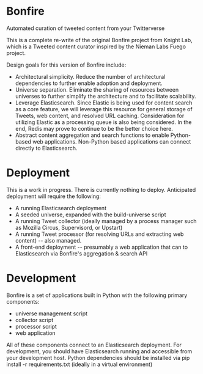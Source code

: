 # Bonfire

Automated curation of tweeted content from your Twitterverse


This is a complete re-write of the original Bonfire project from Knight Lab, which is a Tweeted content curator inspired by the Nieman Labs Fuego project.

Design goals for this version of Bonfire include:

 * Architectural simplicity. Reduce the number of architectural dependencies to further enable adoption and deployment.
 * Universe separation. Eliminate the sharing of resources between universes to further simplify the architecture and to facilitate scalability.
 * Leverage Elasticsearch. Since Elastic is being used for content search as a core feature, we will leverage this resource for general storage of Tweets, web content, and resolved URL caching. Consideration for utilizing Elastic as a processing queue is also being considered. In the end, Redis may prove to continue to be the better choice here.
 * Abstract content aggregation and search functions to enable Python-based web applications. Non-Python based applications can connect directly to Elasticsearch.

# Deployment

This is a work in progress. There is currently nothing to deploy. Anticipated deployment will require the following:

 * A running Elasticsearch deployment
 * A seeded universe, expanded with the build-universe script
 * A running Tweet collector (ideally managed by a process manager such as Mozilla Circus, Supervisord, or Upstart)
 * A running Tweet processor (for resolving URLs and extracting web content) -- also managed.
 * A front-end deployment -- presumably a web application that can to Elasticsearch via Bonfire's aggregation & search API

# Development

Bonfire is a set of applications built in Python with the following primary components:

 * universe management script
 * collector script
 * processor script
 * web application

All of these components connect to an Elasticsearch deployment. For development, you should have Elasticsearch running and accessible from your development host. Python dependencies should be installed via pip install -r requirements.txt (ideally in a virtual environment)
